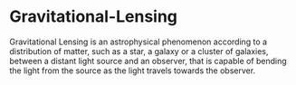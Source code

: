 # Gravitational-Lensing
Gravitational Lensing is an astrophysical phenomenon according to a  distribution of matter, such as a star, a galaxy 
or a cluster of galaxies, between a distant light source and an observer, that is capable of bending the light from the 
source as the light travels towards the observer. 
